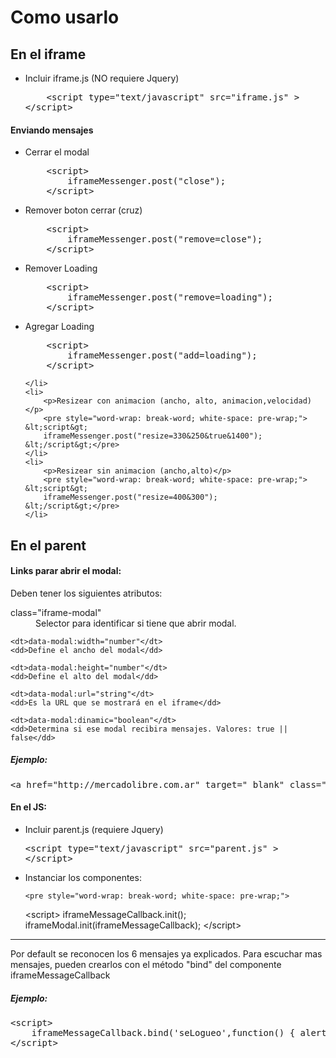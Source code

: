 <h1>Como usarlo</h1>
<h2>En el iframe</h2>
<ul>
	<li>Incluir iframe.js (NO requiere Jquery)
	<pre style="word-wrap: break-word; white-space: pre-wrap;">
	&lt;script type="text/javascript" src="iframe.js" &gt;&lt;/script&gt;</pre>
	</li>
</ul>

<h4>Enviando mensajes</h4>
<ul>
	<li>
	   	<p>Cerrar el modal</p>
	<pre style="word-wrap: break-word; white-space: pre-wrap;">
	&lt;script&gt;
		iframeMessenger.post("close");
	&lt;/script&gt;</pre>
	</li>
	<li>
		<p>Remover boton cerrar (cruz)</p>
		<pre style="word-wrap: break-word; white-space: pre-wrap;">
	&lt;script&gt;
		iframeMessenger.post("remove=close");
	&lt;/script&gt;</pre>
	</li>
	<li>
		<p>Remover Loading</p>
		<pre style="word-wrap: break-word; white-space: pre-wrap;">
	&lt;script&gt;
		iframeMessenger.post("remove=loading");
	&lt;/script&gt;</pre>
	</li>
	<li>
		<p>Agregar Loading</p>
		<pre style="word-wrap: break-word; white-space: pre-wrap;">
	&lt;script&gt;
		iframeMessenger.post("add=loading");
	&lt;/script&gt;</pre>

	</li>
	<li>
		<p>Resizear con animacion (ancho, alto, animacion,velocidad)</p>
		<pre style="word-wrap: break-word; white-space: pre-wrap;">
	&lt;script&gt;
		iframeMessenger.post("resize=330&250&true&1400");
	&lt;/script&gt;</pre>
	</li>
	<li>
		<p>Resizear sin animacion (ancho,alto)</p>
		<pre style="word-wrap: break-word; white-space: pre-wrap;">
	&lt;script&gt;
		iframeMessenger.post("resize=400&300");
	&lt;/script&gt;</pre>
	</li>
</ul>

<h2>En el parent</h2>

<h4>Links parar abrir el modal:</h4>
<p>Deben tener los siguientes atributos:</p>
<dl>
	<dt>class="iframe-modal"</dt>
	<dd>Selector para identificar si tiene que abrir modal.</dd>

	<dt>data-modal:width="number"</dt>
	<dd>Define el ancho del modal</dd>

	<dt>data-modal:height="number"</dt>
	<dd>Define el alto del modal</dd>

	<dt>data-modal:url="string"</dt>
	<dd>Es la URL que se mostrará en el iframe</dd>

	<dt>data-modal:dinamic="boolean"</dt>
	<dd>Determina si ese modal recibira mensajes. Valores: true || false</dd>
</dl>

<h5>Ejemplo:</h5>
<pre>
&lt;a href="http://mercadolibre.com.ar" target="_blank" class="iframe-modal" data-modal:width="300" data-modal:height="400" data-modal:url="http://www.mercadolibre.com.ar" data-modal:dinamic="true"&gt;Link&lt;/a&gt;
</pre>

<h4>En el JS:</h4>
<ul>
	<li>Incluir parent.js (requiere Jquery)
		<pre style="word-wrap: break-word; white-space: pre-wrap;">
&lt;script type="text/javascript" src="parent.js" &gt;&lt;/script&gt;</pre>
	</li>
	<li>Instanciar los componentes:

	<pre style="word-wrap: break-word; white-space: pre-wrap;">
&lt;script&gt;
	iframeMessageCallback.init();
	iframeModal.init(iframeMessageCallback);
&lt;/script&gt;</pre>
	</li>
</ul>

<hr>



<p>Por default se reconocen los 6 mensajes ya explicados. Para escuchar mas mensajes, pueden crearlos con el método "bind" del componente iframeMessageCallback</p>

<h5>Ejemplo:</h5>
<pre>
&lt;script&gt;
	iframeMessageCallback.bind('seLogueo',function() { alert("se logueo"); })
&lt;/script&gt;
</pre>



